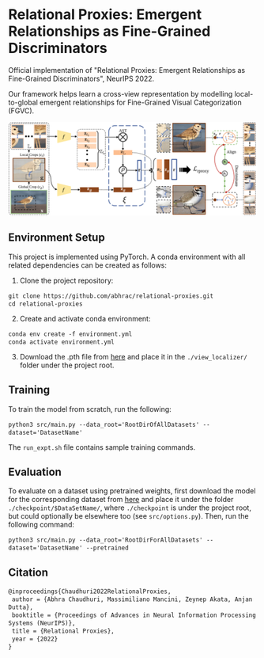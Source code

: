 # Relational Proxies: Emergent Relationships as Fine-Grained Discriminators

Official implementation of "Relational Proxies: Emergent Relationships as Fine-Grained Discriminators",
NeurIPS 2022.

Our framework helps learn a cross-view representation by modelling local-to-global emergent relationships
for Fine-Grained Visual Categorization (FGVC).

![Model Diagram](./assests/relational_proxies_diagram.png)

## Environment Setup

This project is implemented using PyTorch. A conda environment with all related dependencies can be created as follows:
1. Clone the project repository:
```shell
git clone https://github.com/abhrac/relational-proxies.git
cd relational-proxies
```
2. Create and activate conda environment:
```shell
conda env create -f environment.yml
conda activate environment.yml
```
3. Download the .pth file from
[here](https://drive.google.com/file/d/1P556ct4WTxWgZSLsKj4k9PZ52g6StGFA/view?usp=sharing)
and place it in the `./view_localizer/` folder under the project root.

## Training
To train the model from scratch, run the following:
```shell
python3 src/main.py --data_root='RootDirOfAllDatasets' --dataset='DatasetName'
```
The `run_expt.sh` file contains sample training commands.

## Evaluation
To evaluate on a dataset using pretrained weights, first download the model for the corresponding dataset from
[here](https://drive.google.com/drive/folders/1WR9qqFmhArHJqg78wsffhQtAbiW3V77R?usp=sharing)
and place it under the folder `./checkpoint/$DataSetName/`,
where `./checkpoint` is under the project root, but could optionally be elsewhere too
(see `src/options.py`). Then, run the following command:
```shell
python3 src/main.py --data_root='RootDirForAllDatasets' --dataset='DatasetName' --pretrained
```

## Citation
```
@inproceedings{Chaudhuri2022RelationalProxies,
 author = {Abhra Chaudhuri, Massimiliano Mancini, Zeynep Akata, Anjan Dutta},
 booktitle = {Proceedings of Advances in Neural Information Processing Systems (NeurIPS)},
 title = {Relational Proxies},
 year = {2022}
}
```
